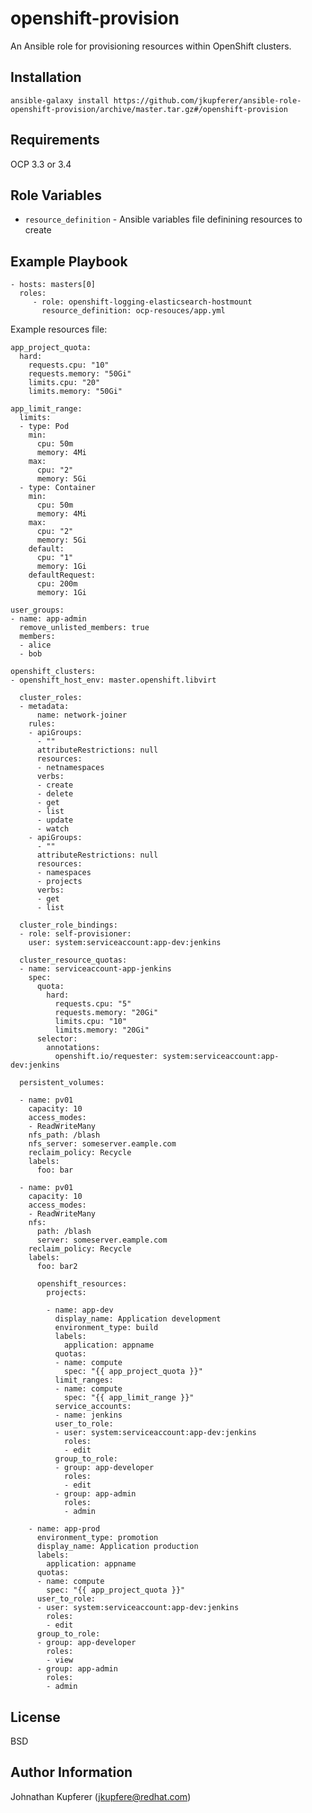 openshift-provision
=========

An Ansible role for provisioning resources within OpenShift clusters.

Installation
------------

```
ansible-galaxy install https://github.com/jkupferer/ansible-role-openshift-provision/archive/master.tar.gz#/openshift-provision
```

Requirements
------------

OCP 3.3 or 3.4

Role Variables
--------------

* `resource_definition` - Ansible variables file definining resources to create

Example Playbook
----------------

    - hosts: masters[0]
      roles:
         - role: openshift-logging-elasticsearch-hostmount
           resource_definition: ocp-resouces/app.yml

Example resources file:

    app_project_quota:
      hard:
        requests.cpu: "10"
        requests.memory: "50Gi"
        limits.cpu: "20"
        limits.memory: "50Gi"

    app_limit_range:
      limits:
      - type: Pod
        min:
          cpu: 50m
          memory: 4Mi
        max:
          cpu: "2"
          memory: 5Gi
      - type: Container
        min:
          cpu: 50m
          memory: 4Mi
        max:
          cpu: "2"
          memory: 5Gi
        default:
          cpu: "1"
          memory: 1Gi
        defaultRequest:
          cpu: 200m
          memory: 1Gi

    user_groups:
    - name: app-admin
      remove_unlisted_members: true
      members:
      - alice
      - bob
    
    openshift_clusters:
    - openshift_host_env: master.openshift.libvirt

      cluster_roles:
      - metadata:
          name: network-joiner
        rules:
        - apiGroups:
          - ""
          attributeRestrictions: null
          resources:
          - netnamespaces
          verbs:
          - create
          - delete
          - get
          - list
          - update
          - watch
        - apiGroups:
          - ""
          attributeRestrictions: null
          resources:
          - namespaces
          - projects
          verbs:
          - get
          - list

      cluster_role_bindings:
      - role: self-provisioner:
        user: system:serviceaccount:app-dev:jenkins

      cluster_resource_quotas:
      - name: serviceaccount-app-jenkins
        spec:
          quota:
            hard:
              requests.cpu: "5"
              requests.memory: "20Gi"
              limits.cpu: "10"
              limits.memory: "20Gi"
          selector:
            annotations:
              openshift.io/requester: system:serviceaccount:app-dev:jenkins

      persistent_volumes:
    
      - name: pv01
        capacity: 10
        access_modes:
        - ReadWriteMany
        nfs_path: /blash
        nfs_server: someserver.eample.com
        reclaim_policy: Recycle
        labels:
          foo: bar
    
      - name: pv01
        capacity: 10
        access_modes:
        - ReadWriteMany
        nfs:
          path: /blash
          server: someserver.eample.com
        reclaim_policy: Recycle
        labels:
          foo: bar2
    
          openshift_resources:
            projects:
        
            - name: app-dev
              display_name: Application development
              environment_type: build
              labels:
                application: appname
              quotas:
              - name: compute
                spec: "{{ app_project_quota }}"
              limit_ranges:
              - name: compute
                spec: "{{ app_limit_range }}"
              service_accounts:
              - name: jenkins
              user_to_role:
              - user: system:serviceaccount:app-dev:jenkins
                roles:
                - edit
              group_to_role:
              - group: app-developer
                roles:
                - edit
              - group: app-admin
                roles:
                - admin
    
        - name: app-prod
          environment_type: promotion
          display_name: Application production
          labels:
            application: appname
          quotas:
          - name: compute
            spec: "{{ app_project_quota }}"
          user_to_role:
          - user: system:serviceaccount:app-dev:jenkins
            roles:
            - edit
          group_to_role:
          - group: app-developer
            roles:
            - view
          - group: app-admin
            roles:
            - admin

License
-------

BSD

Author Information
------------------

Johnathan Kupferer (jkupfere@redhat.com)
